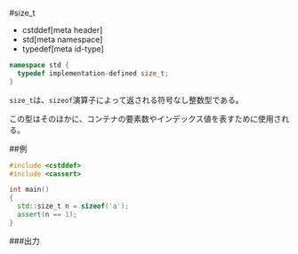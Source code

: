 #size_t
* cstddef[meta header]
* std[meta namespace]
* typedef[meta id-type]

```cpp
namespace std {
  typedef implementation-defined size_t;
}
```

`size_t`は、`sizeof`演算子によって返される符号なし整数型である。

この型はそのほかに、コンテナの要素数やインデックス値を表すために使用される。


##例
```cpp
#include <cstddef>
#include <cassert>

int main()
{
  std::size_t n = sizeof('a');
  assert(n == 1);
}
```


###出力
```
```

